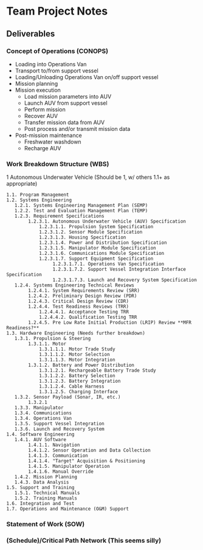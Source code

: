 # Team Project Notes

## Deliverables

### Concept of Operations (CONOPS)

- Loading into Operations Van
- Transport to/from support vessel
- Loading/Unloading Operations Van on/off support vessel
- Mission planning
- Mission execution
  - Load mission parameters into AUV
  - Launch AUV from support vessel
  - Perform mission
  - Recover AUV
  - Transfer mission data from AUV
  - Post process and/or transmit mission data
- Post-mission maintenance
  - Freshwater washdown
  - Recharge AUV

### Work Breakdown Structure (WBS)

1 Autonomous Underwater Vehicle (Should be 1, w/ others 1.1+ as appropriate)

    1.1. Program Management
    1.2. Systems Engineering
       1.2.1. Systems Engineering Management Plan (SEMP)
       1.2.2. Test and Evaluation Management Plan (TEMP)
       1.2.3. Requirement Specifications
            1.2.3.1. Autonomous Underwater Vehicle (AUV) Specification
                1.2.3.1.1. Propulsion System Specification
                1.2.3.1.2. Sensor Module Specification
                1.2.3.1.3. Housing Specification
                1.2.3.1.4. Power and Distribution Specification
                1.2.3.1.5. Manipulator Module Specification
                1.2.3.1.6. Communications Module Specification
                1.2.3.1.7. Support Equipment Specification
                     1.2.3.1.7.1. Operations Van Specification
                     1.2.3.1.7.2. Support Vessel Integration Interface Specification
                     1.2.3.1.7.3. Launch and Recovery System Specification
       1.2.4. Systems Engineering Technical Reviews
            1.2.4.1. System Requirements Review (SRR)
            1.2.4.2. Preliminary Design Review (PDR)
            1.2.4.3. Critical Design Review (CDR)
            1.2.4.4. Test Readiness Reviews (TRR)
                1.2.4.4.1. Acceptance Testing TRR
                1.2.4.4.2. Qualification Testing TRR
            1.2.4.5. Pre Low Rate Initial Production (LRIP) Review **MFR Readiness?**
    1.3. Hardware Engineering (Needs further breakdown)
       1.3.1. Propulsion & Steering
            1.3.1.1. Motor
                1.3.1.1.1. Motor Trade Study
                1.3.1.1.2. Motor Selection
                1.3.1.1.3. Motor Integration
            1.3.1.2. Battery and Power Distribution
                1.3.1.2.1. Rechargeable Battery Trade Study
                1.3.1.2.2. Battery Selection
                1.3.1.2.3. Battery Integration
                1.3.1.2.4. Cable Harness
                1.3.1.2.5. Charging Interface
       1.3.2. Sensor Payload (Sonar, IR, etc.)
            1.3.2.1 
       1.3.3. Manipulator
       1.3.4. Communications
       1.3.4. Operations Van
       1.3.5. Support Vessel Integration
       1.3.6. Launch and Recovery System
    1.4. Software Engineering
       1.4.1. AUV Software
            1.4.1.1. Navigation
            1.4.1.2. Sensor Operation and Data Collection
            1.4.1.3. Communication
            1.4.1.4. "Target" Acquisition & Positioning
            1.4.1.5. Manipulator Operation
            1.4.1.6. Manual Override
       1.4.2. Mission Planning
       1.4.3. Data Analysis 
    1.5. Support and Training
       1.5.1. Technical Manuals
       1.5.2. Training Manuals
    1.6. Integration and Test
    1.7. Operations and Maintenance (O&M) Support

### Statement of Work (SOW)

### (Schedule)/Critical Path Network (This seems silly)
